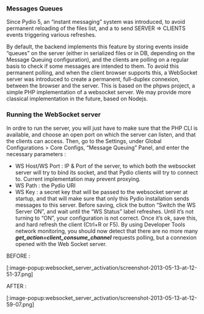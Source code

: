 ### Messages Queues
Since Pydio 5, an “instant messaging” system was introduced, to avoid permanent reloading of the files list, and a to send SERVER => CLIENTS events triggering various refreshes.

By default, the backend implements this feature by storing events inside “queues” on the server (either in serialized files or in DB, depending on the Message Queuing configuration), and the clients are polling on a regular basis to check if some messages are intended to them. To avoid this permanent polling, and when the client browser supports this, a WebSocket server was introduced to create a permanent, full-duplex connexion, between the browser and the server. This is based on the phpws project, a simple PHP implementation of a websocket server. We may provide more classical implementation in the future, based on Nodejs.

### Running the WebSocket server
In ordre to run the server, you will just have to make sure that the PHP CLI is available, and choose an open port on which the server can listen, and that the clients can access. Then, go to the Settings, under Global Configurations > Core Configs, “Message Queuing” Panel, and enter the necessary parameters :

+ WS Host/WS Port : IP & Port of the server, to which both the websocket server will try to bind its socket, and that Pydio clients will try to connect to. Current implementation may prevent proxying.
+ WS Path : the Pydio URI
+ WS Key : a secret key that will be passed to the websocket server at startup, and that will make sure that only this Pydio installation sends messages to this server.
Before saving, click the button “Switch the WS Server ON”, and wait until the “WS Status” label refreshes. Until it’s not turning to “ON”, your configuration is not correct. Once it’s ok, save this, and hard refresh the client (Ctrl+R or F5). By using Developer Tools network monitoring, you should now detect that there are no more many **_get_action=client_consume_channel_** requests polling, but a connexion opened with the Web Socket server.

BEFORE :

[:image-popup:websocket_server_activation/screenshot-2013-05-13-at-12-51-37.png]



AFTER :

[:image-popup:websocket_server_activation/screenshot-2013-05-13-at-12-59-07.png]
